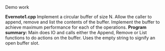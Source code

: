 Demo work

<b> Evernote1.cpp </b>
Implement a circular buffer of size N. Allow the caller to append, remove and list the contents of the buffer. Implement the buffer to achieve maximum performance for each of the operations.
<b>Program summary:</b> Main does IO and calls either the Append, Remove or List functions to do actions on the buffer. Uses the empty string to signify an open buffer slot.



